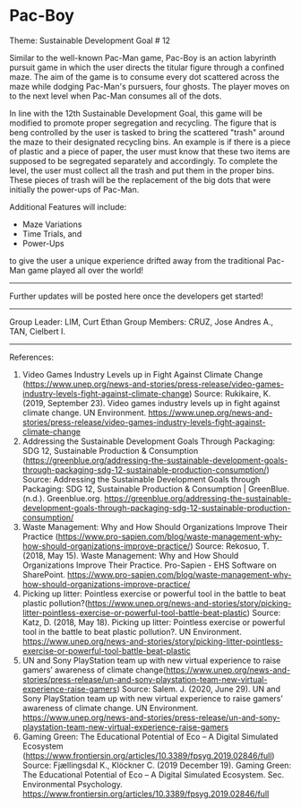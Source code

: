 # Pac-Boy

Theme: Sustainable Development Goal # 12

Similar to the well-known Pac-Man game, Pac-Boy is an action labyrinth pursuit game in which the user directs the titular figure through a confined maze. The aim of the game is to consume every dot scattered across the maze while dodging Pac-Man's pursuers, four ghosts. The player moves on to the next level when Pac-Man consumes all of the dots.

In line with the 12th Sustainable Development Goal, this game will be modified to promote proper segregation and recycling. The figure that is beng controlled by the user is tasked to bring the scattered "trash" around the maze to their designated recycling bins. An example is if there is a piece of plastic and a piece of paper, the user must know that these two items are supposed to be segregated separately and accordingly. To complete the level, the user must collect all the trash and put them in the proper bins. These pieces of trash will be the replacement of the big dots that were initially the power-ups of Pac-Man.

Additional Features will include:
- Maze Variations
- Time Trials, and
- Power-Ups

to give the user a unique experience drifted away from the traditional Pac-Man game played all over the world!
________________________________________________________________________________________________________________________________________________________________________________________________________________________________
Further updates will be posted here once the developers get started!
________________________________________________________________________________________________________________________________________________________________________________________________________________________________
Group Leader: LIM, Curt Ethan
Group Members: CRUZ, Jose Andres A., TAN, Cielbert I.
________________________________________________________________________________________________________________________________________________________________________________________________________________________________
References:
1. Video Games Industry Levels up in Fight Against Climate Change (https://www.unep.org/news-and-stories/press-release/video-games-industry-levels-fight-against-climate-change)
  Source: Rukikaire, K. (2019, September 23). Video games industry levels up in fight against climate change. UN Environment. https://www.unep.org/news-and-stories/press-release/video-games-industry-levels-fight-against-climate-change
2. Addressing the Sustainable Development Goals Through Packaging: SDG 12, Sustainable Production & Consumption (https://greenblue.org/addressing-the-sustainable-development-goals-through-packaging-sdg-12-sustainable-production-consumption/)
  Source: Addressing the Sustainable Development Goals through Packaging: SDG 12, Sustainable Production & Consumption | GreenBlue. (n.d.). Greenblue.org. https://greenblue.org/addressing-the-sustainable-development-goals-through-packaging-sdg-12-sustainable-production-consumption/
3. Waste Management: Why and How Should Organizations Improve Their Practice (https://www.pro-sapien.com/blog/waste-management-why-how-should-organizations-improve-practice/)
  Source: Rekosuo, T. (2018, May 15). Waste Management: Why and How Should Organizations Improve Their Practice. Pro-Sapien - EHS Software on SharePoint. https://www.pro-sapien.com/blog/waste-management-why-how-should-organizations-improve-practice/
4. Picking up litter: Pointless exercise or powerful tool in the battle to beat plastic pollution?(https://www.unep.org/news-and-stories/story/picking-litter-pointless-exercise-or-powerful-tool-battle-beat-plastic)
   Source: Katz, D. (2018, May 18). Picking up litter: Pointless exercise or powerful tool in the battle to beat plastic pollution?. UN Environment. https://www.unep.org/news-and-stories/story/picking-litter-pointless-exercise-or-powerful-tool-battle-beat-plastic
5. UN and Sony PlayStation team up with new virtual experience to raise gamers’ awareness of climate change(https://www.unep.org/news-and-stories/press-release/un-and-sony-playstation-team-new-virtual-experience-raise-gamers)
   Source: Salem. J. (2020, June 29). UN and Sony PlayStation team up with new virtual experience to raise gamers’ awareness of climate change. UN Environment. https://www.unep.org/news-and-stories/press-release/un-and-sony-playstation-team-new-virtual-experience-raise-gamers
6. Gaming Green: The Educational Potential of Eco – A Digital Simulated Ecosystem (https://www.frontiersin.org/articles/10.3389/fpsyg.2019.02846/full)
   Source: Fjællingsdal K., Klöckner C. (2019 December 19). Gaming Green: The Educational Potential of Eco – A Digital Simulated Ecosystem. Sec. Environmental Psychology. https://www.frontiersin.org/articles/10.3389/fpsyg.2019.02846/full
   
